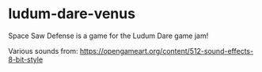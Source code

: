 # ludum-dare-venus
Space Saw Defense is a game for the Ludum Dare game jam!

Various sounds from: https://opengameart.org/content/512-sound-effects-8-bit-style
